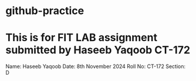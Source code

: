 # github-practice

# This is for FIT LAB assignment submitted by Haseeb Yaqoob CT-172 

Name: Haseeb Yaqoob
Date: 8th November 2024
Roll No: CT-172
Section: D